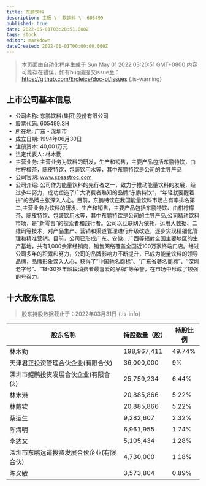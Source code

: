 ```yaml
---
title: 东鹏饮料
description: 主板 \- 软饮料 \- 605499
published: true
date: 2022-05-01T03:20:51.000Z
tags: stock
editor: markdown
dateCreated: 2022-01-01T00:00:00.000Z
---
```


> 本页面由自动化程序生成于 Sun May 01 2022 03:20:51 GMT+0800
> 内容可能存在错误，如有bug请提交issue至：https://github.com/Eroleice/doc-pi/issues
{.is-warning}

## 上市公司基本信息
- 公司名称: 东鹏饮料(集团)股份有限公司
- 股票代码: 605499.SH
- 所在地: 广东 - 深圳市
- 成立日期: 1994年06月30日
- 注册资本: 40,001万元
- 法定代表人: 林木勤
- 主营业务: 主营业务为饮料的研发，生产和销售，主要产品包括东鹏特饮，由柑柠檬茶，陈皮特饮，包装饮用水等，其中东鹏特饮是公司的主导产品
- 公司官网: www.szeastroc.com
- 公司介绍: 公司作为能量饮料的先行者之一，致力于推动能量饮料的发展，经过多年努力，成功塑造了广大消费者熟知的品牌“东鹏特饮”，“年轻就要醒着拼”的品牌主张深入人心。目前，东鹏特饮在我国能量饮料市场占有率排名第二,主营业务为饮料的研发、生产和销售，主要产品包括东鹏特饮、由柑柠檬茶、陈皮特饮、包装饮用水等，其中东鹏特饮是公司的主导产品,公司精耕饮料市场，是“新零售”的探索者和践行者。公司以互联网为依托，运用大数据、二维码等技术，对产品生产、营销和渠道管理进行升级改造，逐步实现精细化管理和精准营销。目前，公司已形成广东、安徽、广西等辐射全国主要地区的生产基地，共有1,000余家经销商，销售网络覆盖全国近100万家终端门店。经过公司多年的积累和努力，公司的品牌影响力不断提升，已成为能量饮料的领导品牌，品牌形象深入人心，获得了“中国驰名商标”、“广东省著名商标”、“深圳老字号”、“18-30岁年龄段消费者最喜爱的品牌”等荣誉，在市场中形成了较强的号召力。


## 十大股东信息
> 股东持股数据截止于：2022年03月31日
{.is-info}

| 股东名称 | 持股数量（股） | 持股比例 |
| --- | --- | --- |
| 林木勤 | 198,967,411 | 49.74% |
| 天津君正投资管理合伙企业(有限合伙) | 36,000,000 | 9% |
| 深圳市鲲鹏投资发展合伙企业(有限合伙) | 25,759,234 | 6.44% |
| 林木港 | 20,885,866 | 5.22% |
| 林戴钦 | 20,885,866 | 5.22% |
| 蔡运生 | 9,282,607 | 2.32% |
| 陈海明 | 6,961,955 | 1.74% |
| 李达文 | 5,105,434 | 1.28% |
| 深圳市东鹏远道投资发展合伙企业(有限合伙) | 4,730,000 | 1.18% |
| 陈义敏 | 3,573,804 | 0.89% |




